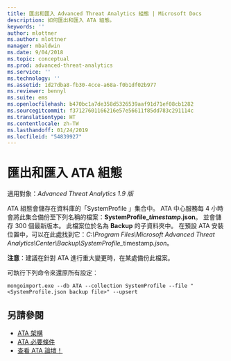 ```yaml
---
title: 匯出和匯入 Advanced Threat Analytics 組態 | Microsoft Docs
description: 如何匯出和匯入 ATA 組態。
keywords: ''
author: mlottner
ms.author: mlottner
manager: mbaldwin
ms.date: 9/04/2018
ms.topic: conceptual
ms.prod: advanced-threat-analytics
ms.service: ''
ms.technology: ''
ms.assetid: 1d27dba8-fb30-4cce-a68a-f0b1df02b977
ms.reviewer: bennyl
ms.suite: ems
ms.openlocfilehash: b470bc1a7de358d5326539aaf91d71ef08cb1282
ms.sourcegitcommit: f37127601166216e57e56611f85dd783c291114c
ms.translationtype: HT
ms.contentlocale: zh-TW
ms.lasthandoff: 01/24/2019
ms.locfileid: "54839927"
---
```

# <a name="export-and-import-the-ata-configuration"></a>匯出和匯入 ATA 組態

適用對象：*Advanced Threat Analytics 1.9 版*

ATA 組態會儲存在資料庫的「SystemProfile 」集合中。
ATA 中心服務每 4 小時會將此集合備份至下列名稱的檔案：**SystemProfile_*timestamp*.json**。 並會儲存 300 個最新版本。
此檔案位於名為 **Backup** 的子資料夾中。 在預設 ATA 安裝位置中，可以在此處找到它：<em>C:\Program Files\Microsoft Advanced Threat Analytics\Center\Backup\SystemProfile_</em>timestamp<em>.json</em>。 

**注意**：建議在針對 ATA 進行重大變更時，在某處備份此檔案。

可執行下列命令來還原所有設定︰

`mongoimport.exe --db ATA --collection SystemProfile --file "<SystemProfile.json backup file>" --upsert`

## <a name="see-also"></a>另請參閱
- [ATA 架構](ata-architecture.md)
- [ATA 必要條件](ata-prerequisites.md)
- [查看 ATA 論壇！](https://social.technet.microsoft.com/Forums/security/home?forum=mata)

